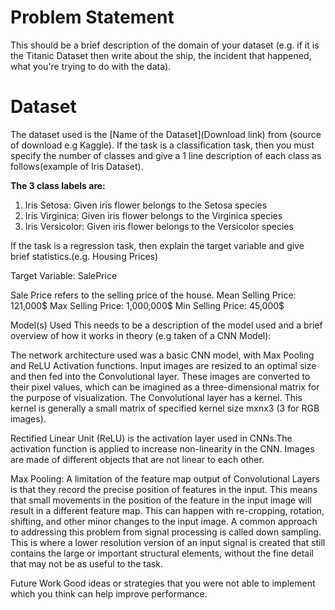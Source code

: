 # Problem Statement
This should be a brief description of the domain of your dataset (e.g. if it is the Titanic Dataset then write about the ship, the incident that happened, what you're trying to do with the data).

# Dataset
The dataset used is the [Name of the Dataset](Download link) from (source of download e.g Kaggle). If the task is a classification task, then you must specify the number of classes and give a 1 line description of each class as follows(example of Iris Dataset).

**The 3 class labels are:**

1. Iris Setosa: Given iris flower belongs to the Setosa species
2. Iris Virginica: Given iris flower belongs to the Virginica species
3. Iris Versicolor: Given iris flower belongs to the Versicolor species

If the task is a regression task, then explain the target variable and give brief statistics.(e.g. Housing Prices)

Target Variable: SalePrice

Sale Price refers to the selling price of the house.
Mean Selling Price: 121,000$
Max Selling Price: 1,000,000$
Min Selling Price: 45,000$

Model(s) Used
This needs to be a description of the model used and a brief overview of how it works in theory (e.g taken of a CNN Model):

The network architecture used was a basic CNN model, with Max Pooling and ReLU Activation functions. Input images are resized to an optimal size and then fed into the Convolutional layer. These images are converted to their pixel values, which can be imagined as a three-dimensional matrix for the purpose of visualization. The Convolutional layer has a kernel. This kernel is generally a small matrix of specified kernel size mxnx3 (3 for RGB images).

Rectified Linear Unit (ReLU) is the activation layer used in CNNs.The activation function is applied to increase non-linearity in the CNN. Images are made of different objects that are not linear to each other.

Max Pooling: A limitation of the feature map output of Convolutional Layers is that they record the precise position of features in the input. This means that small movements in the position of the feature in the input image will result in a different feature map. This can happen with re-cropping, rotation, shifting, and other minor changes to the input image. A common approach to addressing this problem from signal processing is called down sampling. This is where a lower resolution version of an input signal is created that still contains the large or important structural elements, without the fine detail that may not be as useful to the task.

Future Work
Good ideas or strategies that you were not able to implement which you think can help improve performance.
